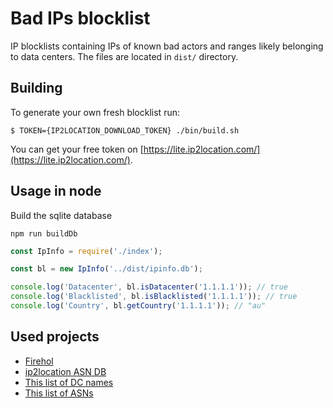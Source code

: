# Bad IPs blocklist

IP blocklists containing IPs of known bad actors and ranges likely belonging to data centers.
The files are located in `dist/` directory.

## Building
To generate your own fresh blocklist run:
```shell script
$ TOKEN={IP2LOCATION_DOWNLOAD_TOKEN} ./bin/build.sh
```

You can get your free token on [https://lite.ip2location.com/](https://lite.ip2location.com/).

## Usage in node

Build the sqlite database
```shell script
npm run buildDb
```


```javascript
const IpInfo = require('./index');

const bl = new IpInfo('../dist/ipinfo.db');

console.log('Datacenter', bl.isDatacenter('1.1.1.1')); // true
console.log('Blacklisted', bl.isBlacklisted('1.1.1.1')); // true
console.log('Country', bl.getCountry('1.1.1.1')); // "au"
```

## Used projects

* [Firehol](https://github.com/firehol/blocklist-ipsets)
* [ip2location ASN DB](https://lite.ip2location.com/database/ip-asn)
* [This list of DC names](https://udger.com/resources/datacenter-list)
* [This list of ASNs](https://github.com/brianhama/bad-asn-list/blob/master/bad-asn-list.csv)
